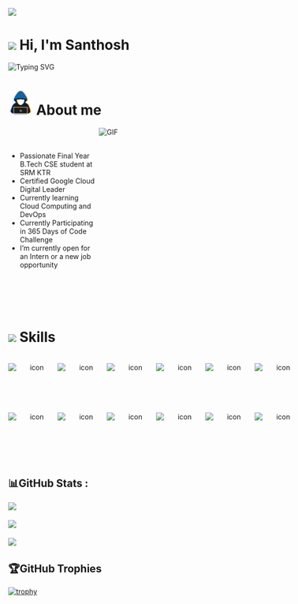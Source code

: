 <img src="https://user-images.githubusercontent.com/73097560/115834477-dbab4500-a447-11eb-908a-139a6edaec5c.gif"><br>
# <img src="https://media.giphy.com/media/TEnXkcsHrP4YedChhA/giphy.gif" width ="25"> <b>Hi, I'm Santhosh</b>
<!--  <h1>
    Hello, I'm Santhosh
    <img src="https://media.giphy.com/media/hvRJCLFzcasrR4ia7z/giphy.gif" width="30px"/>
  </h1>
-->
![Typing SVG](https://readme-typing-svg.demolab.com?font=Shadows+Into+Light&weight=400&size=30&duration=2500&pause=1000&color=691AF7&background=FFFFFF00&center=true&random=false&width=435&separator=%3C&lines=Welcome+to+my+Github+Profile%3CAm+a+Pre-Final+Year+Computer+Science+Student%3CProgrammer%3CDevops+Enthusiasts%3CData+aficionados%3CLove+to+Explore+Different+Domains+;)
<!-- <p align='center'><img src="https://media.giphy.com/media/QvpqTCiEcwtvx6wwJK/giphy.gif" width="270" height="270" frameBorder="0" class="giphy-embed" allowFullScreen></img></p> -->


# <picture><img src = "https://github.com/psanthosh07/psanthosh07/blob/main/Assets/about_me.gif" width = 50px></picture> **About me**
<img align="right" height="300px" width= "320px" alt="GIF" src="https://media.giphy.com/media/CVtNe84hhYF9u/giphy.gif" /></img> <br>
<br>
- Passionate Final Year B.Tech CSE student at SRM KTR
- Certified Google Cloud Digital Leader
- Currently learning Cloud Computing and DevOps
- Currently Participating in 365 Days of Code Challenge
- I’m currently open for an Intern or a new job opportunity

<br><br>
<br><br>
# <img src="https://media2.giphy.com/media/QssGEmpkyEOhBCb7e1/giphy.gif?cid=ecf05e47a0n3gi1bfqntqmob8g9aid1oyj2wr3ds3mg700bl&rid=giphy.gif" width ="25"><b> Skills</b>
<br> 

<div align="center">

<div style="display: flex; align-items: flex-start;"><img src="https://techstack-generator.vercel.app/python-icon.svg" alt="icon" width="100" height="100" /><img src="https://techstack-generator.vercel.app/cpp-icon.svg" alt="icon" width="100" height="100" /><img src="https://techstack-generator.vercel.app/java-icon.svg" alt="icon" width="100" height="100" /><img src="https://techstack-generator.vercel.app/csharp-icon.svg" alt="icon" width="100" height="100" /><img src="https://techstack-generator.vercel.app/aws-icon.svg" alt="icon" width="100" height="100" /><img src="https://techstack-generator.vercel.app/docker-icon.svg" alt="icon" width="100" height="100" /></div><div style="display: flex; align-items: flex-start;"><img src="https://techstack-generator.vercel.app/js-icon.svg" alt="icon" width="100" height="100" /><img src="https://techstack-generator.vercel.app/django-icon.svg" alt="icon" width="100" height="100" /><img src="https://techstack-generator.vercel.app/mysql-icon.svg" alt="icon" width="100" height="100" /><img src="https://techstack-generator.vercel.app/nginx-icon.svg" alt="icon" width="100" height="100" /><img src="https://techstack-generator.vercel.app/raspberrypi-icon.svg" alt="icon" width="100" height="100" /><img src="https://techstack-generator.vercel.app/react-icon.svg" alt="icon" width="100" height="100" /></div>
</div>
 
## 📊GitHub Stats :
![](https://github-readme-stats.vercel.app/api/top-langs/?username=psanthosh07&theme=radical&hide_border=false&include_all_commits=false&count_private=false&layout=compact)<br/>
<br>
![](https://github-readme-streak-stats.herokuapp.com/?user=psanthosh07&theme=radical&hide_border=false)<br/>
<br>
![](https://github-readme-stats.vercel.app/api?username=psanthosh07&theme=radical&hide_border=false&include_all_commits=false&count_private=false)<br/>



## 🏆GitHub Trophies

[![trophy](https://github-profile-trophy.vercel.app/?username=psanthosh07&rank=-?,-C&theme=onedark)](https://github.com/ryo-ma/github-profile-trophy) 
